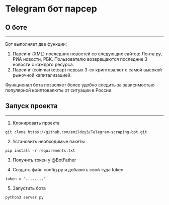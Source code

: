 # Telegram бот парсер 

## О боте 
___
Бот выполняет две функции: 
1. Парсинг (XML) последних новостей со следующих сайтов: Лента.ру, РИА новости, РБК. Пользователю возвращаются последние 3 новости с каждого ресурса. 
2. Парсинг (coinmarketcap) первых 3-ех криптовалют с самой высокой рыночной капитализацией. 

Функционал бота позволяет более удобно следить за зависимостью популярной криптовалюты от ситуации в России.


## Запуск проекта 
___
1. Клонировать проекта

```
git clone https://github.com/emildzy3/Telegram-scraping-bot.git
```

2. Установить необходимые пакеты 
```
pip install -r requirements.txt
```
3. Получить токен у @BotFather

4. Создать файл config.py и добавить свой туда token
```
token = '........'
```
5. Запустить бота 
```
python3 server.py
```




